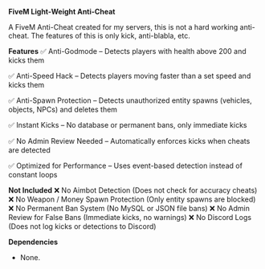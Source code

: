 **FiveM Light-Weight Anti-Cheat**

A FiveM Anti-Cheat created for my servers, this is not a hard working anti-cheat. The features of this is only kick, anti-blabla, etc.

**Features**
✅ Anti-Godmode – Detects players with health above 200 and kicks them

✅ Anti-Speed Hack – Detects players moving faster than a set speed and kicks them

✅ Anti-Spawn Protection – Detects unauthorized entity spawns (vehicles, objects, NPCs) and deletes them

✅ Instant Kicks – No database or permanent bans, only immediate kicks

✅ No Admin Review Needed – Automatically enforces kicks when cheats are detected

✅ Optimized for Performance – Uses event-based detection instead of constant loops

**Not Included**
❌ No Aimbot Detection (Does not check for accuracy cheats)
❌ No Weapon / Money Spawn Protection (Only entity spawns are blocked)
❌ No Permanent Ban System (No MySQL or JSON file bans)
❌ No Admin Review for False Bans (Immediate kicks, no warnings)
❌ No Discord Logs (Does not log kicks or detections to Discord)

**Dependencies**
- None.
